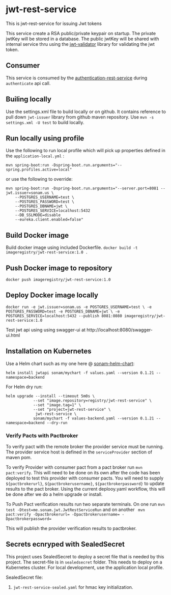 # jwt-rest-service
This is jwt-rest-service for issuing Jwt tokens

This service create a RSA public/private keypair on startup.  The private jwtKey will be stored in a database.
The public jwtKey will be shared with internal service thru using the [jwt-validator](https://github.com/sonamsamdupkhangsar/jwt-validator) library for validating the jwt token.
 
## Consumer
This service is consumed by the [authentication-rest-service](https://github.com/sonamsamdupkhangsar/authentication-rest-service) during `authenticate` api call.

## Builing locally
Use the settings.xml file to build locally or on github.  It contains reference to pull down `jwt-issuer` library from github maven repository.
Use `mvn -s settings.xml -U test` to build locally.

## Run locally using profile
Use the following to run local profile which will pick up properties defined in the `application-local.yml` :

```
mvn spring-boot:run -Dspring-boot.run.arguments="--spring.profiles.active=local"
```
or use the following to override:

```
mvn spring-boot:run -Dspring-boot.run.arguments="--server.port=8081 --jwt.issuer=sonam.us \
    --POSTGRES_USERNAME=test \
    --POSTGRES_PASSWORD=test \
    --POSTGRES_DBNAME=jwt \
    --POSTGRES_SERVICE=localhost:5432
    --DB_SSLMODE=disable
    --eureka.client.enabled=false"
```
 
## Build Docker image
Build docker image using included Dockerfile.
`docker build -t imageregistry/jwt-rest-service:1.0 .` 

## Push Docker image to repository
`docker push imageregistry/jwt-rest-service:1.0`

## Deploy Docker image locally
`docker run -e jwt.issuer=sonam.us
 -e POSTGRES_USERNAME=test \
 -e POSTGRES_PASSWORD=test -e POSTGRES_DBNAME=jwt \
 -e POSTGRES_SERVICE=localhost:5432
 --publish 8081:8080 imageregistry/jwt-rest-service:1.0`

Test jwt api using using swagger-ui at http://localhost:8080/swagger-ui.html

## Installation on Kubernetes
Use a Helm chart such as my one here @ [sonam-helm-chart](https://github.com/sonamsamdupkhangsar/sonam-helm-chart):

```helm install jwtapi sonam/mychart -f values.yaml --version 0.1.21 --namespace=backend```

For Helm dry run:
```
helm upgrade --install --timeout 5m0s \
            --set "image.repository=registry/jwt-rest-service" \
            --set "image.tag=1" \
            --set "project=jwt-rest-service" \                      
             jwt-rest-service \
            sonam/mychart -f values-backend.yaml --version 0.1.21 --namespace=backend --dry-run
```

### Verify Pacts with Pactbroker
To verify pact with the remote broker the provider service must be running.  The provider
service host is defined in the `serviceProvider` section of maven pom.

To verify Provider with consumer pact from a pact broker run `mvn pact:verify`.
This will need to be done on its own after the code has been deployed to test this
provider with consumer pacts.  You will need to supply
`${pactbrokerurl}`, `${pactbrokerusername}`, `${pactbrokerpassword}` to update results
to the pact broker.
Using the current deplooy.yaml workflow, this will be done after we do a helm upgrade or install. 


To Push Pact verification results run two separate terminals.
On one run `mvn test -Dtest=me.sonam.jwt.JwtRestServiceRun`
and on another ` mvn pact:verify -Dpactbrokerurl= -Dpactbrokerusername= -Dpactbrokerpassword=`

This will publish the provider verification results to pactbroker.

## Secrets ecnryped with SealedSecret
This project uses SealedSecret to deploy a secret file that is needed by this project.
The secret-file is in `sealedsecret` folder.  This needs to deploy on a Kubernetes cluster.
For local development, use the application local profile.

SealedSecret file:
1. `jwt-rest-service-sealed.yaml` for hmac key initialization.
 
